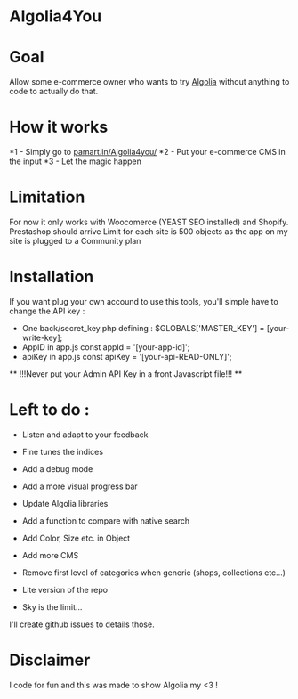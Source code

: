 # Algolia4You

# Goal 
Allow some e-commerce owner who wants to try [Algolia](https://algolia.com) without anything to code to actually do that.

# How it works
  *1 - Simply go to [pamart.in/Algolia4you/](http://pamart.in/Algolia4you/)
  *2 - Put your e-commerce CMS in the input
  *3 - Let the magic happen

# Limitation
For now it only works with Woocomerce (YEAST SEO installed) and Shopify. Prestashop should arrive
Limit for each site is 500 objects as the app on my site is plugged to a Community plan

# Installation
If you want plug your own accound to use this tools, you'll simple have to change the API key :
 * One back/secret_key.php defining : $GLOBALS['MASTER_KEY'] = [your-write-key];
 * AppID in app.js const appId = '[your-app-id]';
 * apiKey in app.js const apiKey = '[your-api-READ-ONLY]';

** !!!Never put your Admin API Key in a front Javascript file!!! **

# Left to do :

* Listen and adapt to your feedback
* Fine tunes the indices
* Add a debug mode
* Add a more visual progress bar
* Update Algolia libraries
* Add a function to compare with native search
* Add Color, Size etc. in Object
* Add more CMS
* Remove first level of categories when generic (shops, collections etc...)
* Lite version of the repo

* Sky is the limit...

I'll create github issues to details those.

# Disclaimer

I code for fun and this was made to show Algolia my <3 !


